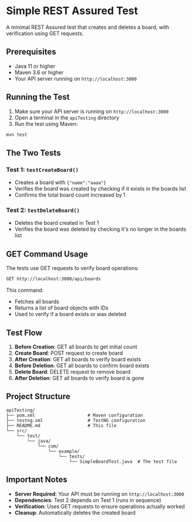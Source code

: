 # Simple REST Assured Test

A minimal REST Assured test that creates and deletes a board, with verification using GET requests.

## Prerequisites

- Java 11 or higher
- Maven 3.6 or higher
- Your API server running on `http://localhost:3000`

## Running the Test

1. Make sure your API server is running on `http://localhost:3000`
2. Open a terminal in the `apiTesting` directory
3. Run the test using Maven:

```bash
mvn test
```

## The Two Tests

### Test 1: `testCreateBoard()`
- Creates a board with `{"name":"aaaa"}`
- Verifies the board was created by checking if it exists in the boards list
- Confirms the total board count increased by 1

### Test 2: `testDeleteBoard()`
- Deletes the board created in Test 1
- Verifies the board was deleted by checking it's no longer in the boards list

## GET Command Usage

The tests use GET requests to verify board operations:

```bash
GET http://localhost:3000/api/boards
```

This command:
- Fetches all boards
- Returns a list of board objects with IDs
- Used to verify if a board exists or was deleted

## Test Flow

1. **Before Creation**: GET all boards to get initial count
2. **Create Board**: POST request to create board
3. **After Creation**: GET all boards to verify board exists
4. **Before Deletion**: GET all boards to confirm board exists
5. **Delete Board**: DELETE request to remove board
6. **After Deletion**: GET all boards to verify board is gone

## Project Structure

```
apiTesting/
├── pom.xml                    # Maven configuration
├── testng.xml                 # TestNG configuration
├── README.md                  # This file
└── src/
    └── test/
        └── java/
            └── com/
                └── example/
                    └── tests/
                        └── SimpleBoardTest.java  # The test file
```

## Important Notes

- **Server Required**: Your API must be running on `http://localhost:3000`
- **Dependencies**: Test 2 depends on Test 1 (runs in sequence)
- **Verification**: Uses GET requests to ensure operations actually worked
- **Cleanup**: Automatically deletes the created board 